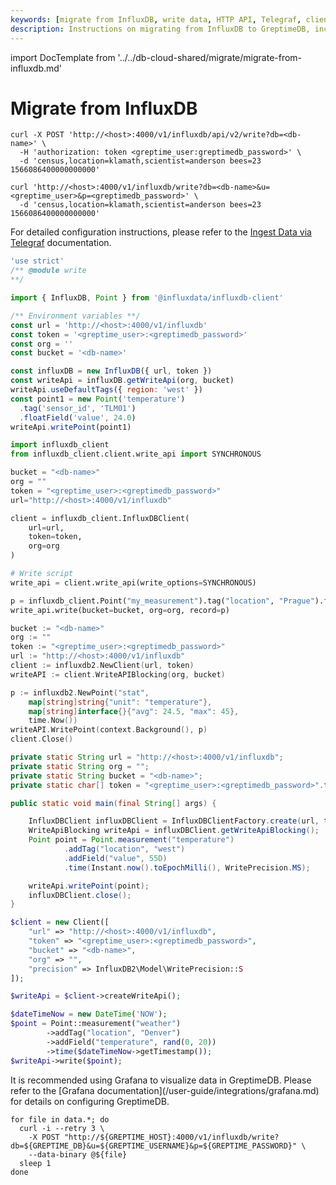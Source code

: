 ```yaml
---
keywords: [migrate from InfluxDB, write data, HTTP API, Telegraf, client libraries]
description: Instructions on migrating from InfluxDB to GreptimeDB, including writing data using HTTP API, Telegraf, and client libraries.
---
```


import DocTemplate from '../../db-cloud-shared/migrate/migrate-from-influxdb.md' 

# Migrate from InfluxDB

<DocTemplate>

<div id="write-data-http-api">
<Tabs>

<TabItem value="InfluxDB line protocol v2" label="InfluxDB line protocol v2">

```shell
curl -X POST 'http://<host>:4000/v1/influxdb/api/v2/write?db=<db-name>' \
  -H 'authorization: token <greptime_user:greptimedb_password>' \
  -d 'census,location=klamath,scientist=anderson bees=23 1566086400000000000'
```

</TabItem>

<TabItem value="InfluxDB line protocol v1" label="InfluxDB line protocol v1">

```shell
curl 'http://<host>:4000/v1/influxdb/write?db=<db-name>&u=<greptime_user>&p=<greptimedb_password>' \
  -d 'census,location=klamath,scientist=anderson bees=23 1566086400000000000'
```

</TabItem>

</Tabs>

</div>

<div id="write-data-telegraf">

For detailed configuration instructions, please refer to the [Ingest Data via Telegraf](/user-guide/ingest-data/for-iot/influxdb-line-protocol.md#telegraf) documentation.

</div>


<div id="write-data-client-libs">
<Tabs>

<TabItem value="Node.js" label="Node.js">

```js [Node.js]
'use strict'
/** @module write
**/

import { InfluxDB, Point } from '@influxdata/influxdb-client'

/** Environment variables **/
const url = 'http://<host>:4000/v1/influxdb'
const token = '<greptime_user>:<greptimedb_password>'
const org = ''
const bucket = '<db-name>'

const influxDB = new InfluxDB({ url, token })
const writeApi = influxDB.getWriteApi(org, bucket)
writeApi.useDefaultTags({ region: 'west' })
const point1 = new Point('temperature')
  .tag('sensor_id', 'TLM01')
  .floatField('value', 24.0)
writeApi.writePoint(point1)

```

</TabItem>

<TabItem value="Python" label="Python">

```python
import influxdb_client
from influxdb_client.client.write_api import SYNCHRONOUS

bucket = "<db-name>"
org = ""
token = "<greptime_user>:<greptimedb_password>"
url="http://<host>:4000/v1/influxdb"

client = influxdb_client.InfluxDBClient(
    url=url,
    token=token,
    org=org
)

# Write script
write_api = client.write_api(write_options=SYNCHRONOUS)

p = influxdb_client.Point("my_measurement").tag("location", "Prague").field("temperature", 25.3)
write_api.write(bucket=bucket, org=org, record=p)

```

</TabItem>

<TabItem value="Go" label="Go">

```go
bucket := "<db-name>"
org := ""
token := "<greptime_user>:<greptimedb_password>"
url := "http://<host>:4000/v1/influxdb"
client := influxdb2.NewClient(url, token)
writeAPI := client.WriteAPIBlocking(org, bucket)

p := influxdb2.NewPoint("stat",
    map[string]string{"unit": "temperature"},
    map[string]interface{}{"avg": 24.5, "max": 45},
    time.Now())
writeAPI.WritePoint(context.Background(), p)
client.Close()

```

</TabItem>

<TabItem value="Java" label="Java">

```java
private static String url = "http://<host>:4000/v1/influxdb";
private static String org = "";
private static String bucket = "<db-name>";
private static char[] token = "<greptime_user>:<greptimedb_password>".toCharArray();

public static void main(final String[] args) {

    InfluxDBClient influxDBClient = InfluxDBClientFactory.create(url, token, org, bucket);
    WriteApiBlocking writeApi = influxDBClient.getWriteApiBlocking();
    Point point = Point.measurement("temperature")
            .addTag("location", "west")
            .addField("value", 55D)
            .time(Instant.now().toEpochMilli(), WritePrecision.MS);

    writeApi.writePoint(point);
    influxDBClient.close();
}
```

</TabItem>

<TabItem value="PHP" label="PHP">

```php
$client = new Client([
    "url" => "http://<host>:4000/v1/influxdb",
    "token" => "<greptime_user>:<greptimedb_password>",
    "bucket" => "<db-name>",
    "org" => "",
    "precision" => InfluxDB2\Model\WritePrecision::S
]);

$writeApi = $client->createWriteApi();

$dateTimeNow = new DateTime('NOW');
$point = Point::measurement("weather")
        ->addTag("location", "Denver")
        ->addField("temperature", rand(0, 20))
        ->time($dateTimeNow->getTimestamp());
$writeApi->write($point);
```

</TabItem>

</Tabs>

</div>

<div id="visualize-data">
It is recommended using Grafana to visualize data in GreptimeDB.
Please refer to the [Grafana documentation](/user-guide/integrations/grafana.md) for details on configuring GreptimeDB.
</div>

<div id="import-data-shell">

```shell
for file in data.*; do
  curl -i --retry 3 \
    -X POST "http://${GREPTIME_HOST}:4000/v1/influxdb/write?db=${GREPTIME_DB}&u=${GREPTIME_USERNAME}&p=${GREPTIME_PASSWORD}" \
    --data-binary @${file}
  sleep 1
done
```

</div>

</DocTemplate>
